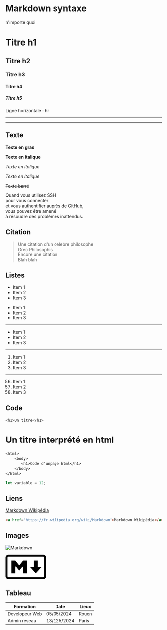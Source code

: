 # Markdown syntaxe
n'importe quoi
# Titre h1
## Titre h2
### Titre h3
#### Titre h4
##### Titre h5

Ligne horizontale : hr

---
***

## Texte

**Texte en gras**

__Texte en italique__

*Texte en italique*

_Texte en italique_

~~Texte barré~~

Quand vous utilisez SSH  
pour vous connecter   
et vous authentifier auprès de GitHub,  
vous pouvez être amené  
à résoudre des problèmes inattendus.

## Citation

> Une citation d'un celebre philosophe  
Grec Philosophis  
Encore une citation  
Blah blah

## Listes

- Item 1
- Item 2
- Item 3

* Item 1
* Item 2
* Item 3

---

+ Item 1
+ Item 2
+ Item 3

---
1. Item 1
2. Item 2
3. Item 3

---

56. Item 1
1. Item 2
1. Item 3

## Code

`<h1>Un titre</h1>`

<h1>Un titre interprété en html</h1>

```
<html>
    <body>
       <h1>Code d'unpage html</h1> 
    </body>
</html>

```

```js
let variable = 12;
```

## Liens

[Markdown Wikipédia](https://fr.wikipedia.org/wiki/Markdown)

```html
<a href="https://fr.wikipedia.org/wiki/Markdown">Markdown Wikipédia</a>
```

## Images

![Markdown](https://upload.wikimedia.org/wikipedia/commons/thumb/4/48/Markdown-mark.svg/langfr-130px-Markdown-mark.svg.png)

![Markdown](./media/Markdown-mark.svg.png)

## Tableau

| Formation | Date | Lieux |
| ----------| -----| ----- |
| Developeur Web | 05/05/2024 | Rouen |
| Admin réseau | 13/125/2024 | Paris |
